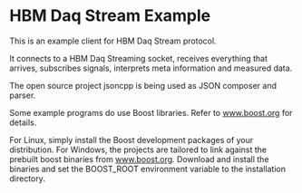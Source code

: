 HBM Daq Stream Example
=========

This is an example client for HBM Daq Stream protocol. 

It connects to a HBM Daq Streaming socket, receives everything that arrives, subscribes signals, interprets meta information and measured data.

The open source project jsoncpp is being used as JSON composer and parser. 

Some example programs do use Boost libraries. Refer to www.boost.org for details. 

For Linux, simply install the Boost development packages of your distribution. For Windows, the projects are tailored to link against the prebuilt boost binaries from www.boost.org.
Download and install the binaries and set the BOOST_ROOT environment variable to the installation directory.
